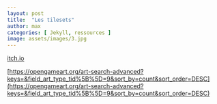 ```yaml
---
layout: post
title:  "Les tilesets"
author: max
categories: [ Jekyll, ressources ]
image: assets/images/3.jpg
---
```


<a class="nav-link highlight" target="blank" href="https://itch.io/">itch.io</a>


[https://opengameart.org/art-search-advanced?keys=&field_art_type_tid%5B%5D=9&sort_by=count&sort_order=DESC](https://opengameart.org/art-search-advanced?keys=&field_art_type_tid%5B%5D=9&sort_by=count&sort_order=DESC)


<!--stackedit_data:
eyJoaXN0b3J5IjpbMTY3OTMyNDU1OCwyMTQ1NDYzNTMxXX0=
-->